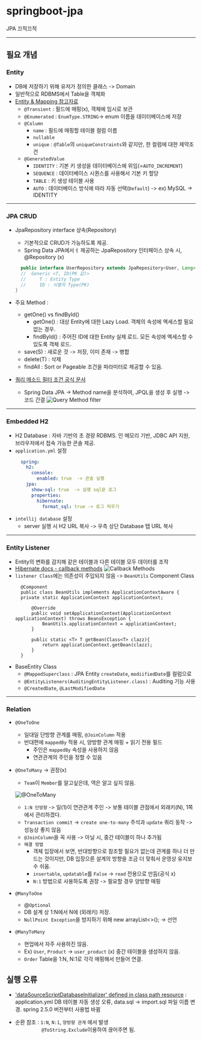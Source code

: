 # springboot-jpa
JPA 끄적끄적

---
## 필요 개념
### Entity
* DB에 저장하기 위해 유저가 정의한 클래스 -> Domain
* 일반적으로 RDBMS에서 Table을 객체화
* [Entity & Mapping 참고자료](https://gmlwjd9405.github.io/2019/08/11/entity-mapping.html)
  * `@Transient` : 필드에 매핑(x), 객체에 임시로 보관
  * `@Enumerated` : `EnumType.STRING`-> enum 이름을 데이터베이스에 저장
  * `@Column`
    * `name` : 필드에 매핑할 테이블 컬럼 이름
    * `nullable`
    * `unique` : `@Table`의 `uniqueConstraints`와 같지만, 한 컬럼에 대한 제약조건
  * `@GeneratedValue`
    * `IDENTITY` : 기본 키 생성을 데이터베이스에 위임(=`AUTO_INCREMENT`)
    * `SEQUENCE` : 데이터베이스 시퀀스를 사용해서 기본 키 할당
    * `TABLE` : 키 생성 테이블 사용
    * `AUTO` : 데이터베이스 방식에 따라 자동 선택(`Default`) -> ex) MySQL -> IDENTITY
---
### JPA CRUD
* JpaRepository interface 상속(Repository)
  * 기본적으로 CRUD가 가능하도록 제공.
  * Spring Data JPA에서ㅓ 제공하는 JpaRepository 인터페이스 상속 시, @Repository (x)
  ```java
    public interface UserRepository extends JpaRepository<User, Long> {
    //  Generic <T, ID(PK 값)>
    //     T : Entity Type
    //     ID : 식별자 Type(PK)
  }
  ```
* 주요 Method :
  * getOne() vs findById()
    * getOne() : 대상 Entity에 대한 Lazy Load. 객체의 속성에 엑세스할 필요 없는 경우.
    * findById() : 주어진 ID에 대한 Entity 실제 로드. 모든 속성에 엑세스할 수 있도록 객체 로드.
  * save(S) : 새로운 것 -> 저장, 이미 존재 -> 병합
  * delete(T) : 삭제
  * findAll : Sort or Pageable 조건을 파라미터로 제공할 수 있음.

* [쿼리 메소드 필터 조건 공식 문서](https://docs.spring.io/spring-data/jpa/docs/current/reference/html/#jpa.query-methods.query-creation)
  * Spring Data JPA -> Method name을 분석하여, JPQL을 생성 후 실행 -> 코드 간결
  ![Query Method filter](./src/main/resources/static/QueryMethod.png)
  
---
### Embedded H2
* H2 Database : 자바 기반의 초 경량 RDBMS. 인 메모리 기반, JDBC API 지원, 브라우저에서 접속 가능한 콘솔 제공.
* `application.yml` 설정
  ```yaml
    spring:
      h2:
        console:
          enabled: true  -> 콘솔 실행
      jpa:
        show-sql: true  -> 실행 sql문 로그
        properties:
          hibernate:
            format_sql: true -> 로그 띄우기
  ``` 
* `intellij database` 설정
  * server 실행 시 H2 URL 복사 -> 우측 상단 Database 탭 URL 복사
---
### Entity Listener
* Entity의 변화를 감지해 같은 테이블과 다른 테이블 모두 데이터를 조작
* [Hibernate docs - callback methods](https://docs.jboss.org/hibernate/stable/entitymanager/reference/en/html/listeners.html)
![Callback Methods](./src/main/resources/static/HibernateCallbacks.png)
* `listener Class`에는 의존성이 주입되지 않음 -> `BeanUtils` Component Class
  ```
    @Component
    public class BeanUtils implements ApplicationContextAware {
    private static ApplicationContext applicationContext;

        @Override
        public void setApplicationContext(ApplicationContext applicationContext) throws BeansException {
            BeanUtils.applicationContext = applicationContext;
        }

        public static <T> T getBean(Class<T> clazz){
            return applicationContext.getBean(clazz);
        }
    }

  ```
* BaseEntity Class
  * `@MappedSuperclass` : JPA Entity `createDate`, `modiifiedDate`를 컬럼으로
  * `@EntityListeners(AuditingEntityListener.class)` : Auditing 기능 사용
  * `@CreatedDate`, `@LastModifiedDate`
---
### Relation
* `@OneToOne`
  * 일대일 단방향 관계를 매핑, `@JoinColumn` 적용
  * 반대편에 `mappedBy` 적용 시, 양방향 관계 매핑 + 읽기 전용 필드
    * 주인은 `mappedBy` 속성을 사용하지 않음
    * 연관관계의 주인을 정할 수 있음

* `@OneToMany` -> 권장(x)
  * `Team`이 `Member`를 알고싶은데, 역은 알고 싶지 않음.


  ![@OneToMany](./src/main/resources/static/OneToMany.png)

  * `1:N 단방향` -> 일(1)이 연관관계 주인 -> 보통 테이블 관점에서 외래키(N), 1쪽에서 관리하겠다.
  * `Transaction commit` -> `create one-to-many` 주석과 `update` 쿼리 동작 -> 성능상 좋지 않음
  * `@JoinColumn`을 꼭 사용 -> 아닐 시, 중간 테이블이 하나 추가됨
  * `해결 방법`
    * 객체 입장에서 보면, 반대방향으로 참조할 필요가 없는데 관계를 하나 더 만드는 것이지만, DB 입장으론 설계의 방향을 조금 더 맞춰서 운영상 유지보수 쉬움.
    * `insertable`, `updatable`를 `False` -> `read` 전용으로 만듬(공식 x)
    * `N:1` 방법으로 사용하도록 권장 -> 필요할 경우 양방향 매핑
    

* `@ManyToOne`
  * @`Optional`
  * DB 설계 상 1:N에서 N에 (외래키) 저장. 
  * `NullPoint Exception`을 방지하기 위해 new arrayList<>(); -> 선언


* `@ManyToMany`
  * 현업에서 자주 사용하진 않음.
  * Ex) `User`, `Product` -> `user_product` (x) 중간 테이블을 생성하지 않음.
  * `Order` Table을 1:N, N:1로 각각 매핑해서 만들어 연결.
## 실행 오류
* ['dataSourceScriptDatabaseInitializer' defined in class path resource](https://www.inflearn.com/questions/224708)
 : application.yml DB 테이블 자동 생성 오류, data.sql -> import.sql 파일 이름 변경. spring 2.5.0 버전부터 사용법 바뀜


* 순환 참조 : `1:N`, `N:1`, `양방향 관계` 에서 발생<br/>　　　　　`@ToString.Exclude`이용하여 끊어주면 됨.

